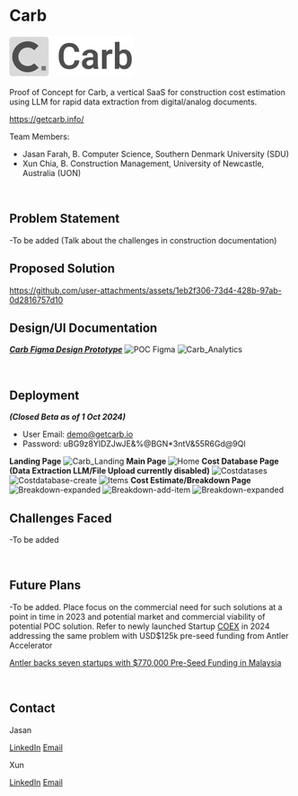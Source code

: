 # Carb 

<!-- Project Logo -->
![alt text](/img/Carb_100_Logo.png)
</br>
<!-- Hero Text -->
Proof of Concept for Carb, a vertical SaaS for construction cost estimation using LLM for rapid data extraction from digital/analog documents. 
</br>

https://getcarb.info/

Team Members:

- Jasan Farah, B. Computer Science, Southern Denmark University (SDU)
- Xun Chia, B. Construction Management, University of Newcastle, Australia (UON)
</br>


## Problem Statement

-To be added (Talk about the challenges in construction documentation)
</br>


## Proposed Solution
https://github.com/user-attachments/assets/1eb2f306-73d4-428b-97ab-0d2816757d10
</br>


## Design/UI Documentation 
***[Carb Figma Design Prototype](https://embed.figma.com/proto/DDfGc9xcTrQ6xQtNpQx1Gt/Carb-POC?page-id=0%3A1&node-id=142-512&starting-point-node-id=47%3A73&embed-host=share)***
![POC Figma](https://github.com/user-attachments/assets/90b926b4-ae76-4e67-b382-ca11c5fa5a4e)
![Carb_Analytics](https://github.com/user-attachments/assets/a541c3fc-e9b0-4404-9d5e-dfcc8311c9b2)


</br>


## Deployment

***(Closed Beta as of 1 Oct 2024)***

- User Email: demo@getcarb.io
- Password: uBG9z8YlDZJwJE&%@BGN*3ntV&55R6Gd@9Ql


**Landing Page** 
![Carb_Landing](https://github.com/user-attachments/assets/c79c1886-3207-47b5-9258-66a4e7a43d47)
**Main Page**
![Home](https://github.com/user-attachments/assets/f735de14-011c-45ce-a2fe-c1a5c9148876)
**Cost Database Page (Data Extraction LLM/File Upload currently disabled)**
![Costdatases](https://github.com/user-attachments/assets/78052860-ec53-428e-ba0f-97c311e44275)
![Costdatabase-create](https://github.com/user-attachments/assets/5ed273a1-b05c-4d7f-9f49-6a7bf477f177)
![Items](https://github.com/user-attachments/assets/e729d562-e938-4c7c-8c4b-aee4915c4438)
**Cost Estimate/Breakdown Page**
![Breakdown-expanded](https://github.com/user-attachments/assets/df8740af-bded-4a60-b83d-c1c67a3c27d1)
![Breakdown-add-item](https://github.com/user-attachments/assets/678dc246-aae3-446f-a06c-598d1aa8a176)
![Breakdown-expanded](https://github.com/user-attachments/assets/0fe299aa-b622-4539-98f8-cc6051f9e03f)
</br>


## Challenges Faced 

-To be added

</br>


## Future Plans

-To be added. Place focus on the commercial need for such solutions at a point in time in 2023 and potential market and commercial viability of potential POC solution. Refer to newly launched Startup [COEX](https://www.coextech.io/) in 2024 addressing the same problem with USD$125k pre-seed funding from Antler Accelerator
</br>

[Antler backs seven startups with $770,000 Pre-Seed Funding in Malaysia](https://www.antler.co/blog/antler-backs-7-startups-with-7700-000-pre-seed-funding-in-malaysia) 


</br>


## Contact 

Jasan 

[LinkedIn](https://www.linkedin.com/in/jasanfarah/)
[Email](mailto:jasan@jasan.io)

Xun 

[LinkedIn](https://www.linkedin.com/in/xunc/)
[Email](mailto:xun.chia.sg@gmail.com)








